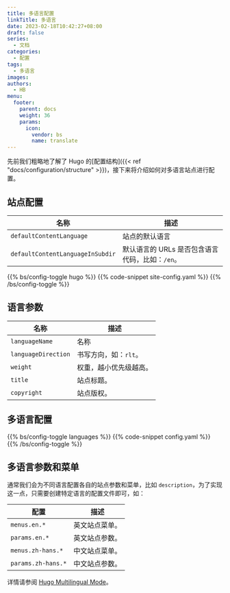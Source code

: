 ```yaml
---
title: 多语言配置
linkTitle: 多语言
date: 2023-02-18T10:42:27+08:00
draft: false
series:
  - 文档
categories:
  - 配置
tags:
  - 多语言
images:
authors:
  - HB
menu:
  footer:
    parent: docs
    weight: 36
    params:
      icon:
        vendor: bs
        name: translate
---
```


先前我们粗略地了解了 Hugo 的[配置结构]({{< ref "docs/configuration/structure" >}})，接下来将介绍如何对多语言站点进行配置。

<!--more-->

## 站点配置

| 名称                             | 描述                                            |
| -------------------------------- | ----------------------------------------------- |
| `defaultContentLanguage`         | 站点的默认语言                                  |
| `defaultContentLanguageInSubdir` | 默认语言的 URLs 是否包含语言代码，比如：`/en`。 |

{{% bs/config-toggle hugo %}}
{{% code-snippet site-config.yaml %}}
{{% /bs/config-toggle %}}

## 语言参数

| 名称                | 描述                   |
| ------------------- | ---------------------- |
| `languageName`      | 名称                   |
| `languageDirection` | 书写方向，如：`rlt`。  |
| `weight`            | 权重，越小优先级越高。 |
| `title`             | 站点标题。             |
| `copyright`         | 站点版权。             |

## 多语言配置

{{% bs/config-toggle languages %}}
{{% code-snippet config.yaml %}}
{{% /bs/config-toggle %}}

## 多语言参数和菜单

通常我们会为不同语言配置各自的站点参数和菜单，比如 `description`，为了实现这一点，只需要创建特定语言的配置文件即可，如：

| 配置               | 描述                   |
| ------------------ | ---------------------- |
| `menus.en.*`       | 英文站点菜单。  |
| `params.en.*`      | 英文站点参数。 |
| `menus.zh-hans.*`  | 中文站点菜单。|
| `params.zh-hans.*` | 中文站点参数。|

详情请参阅 [Hugo Multilingual Mode](https://gohugo.io/content-management/multilingual/)。
